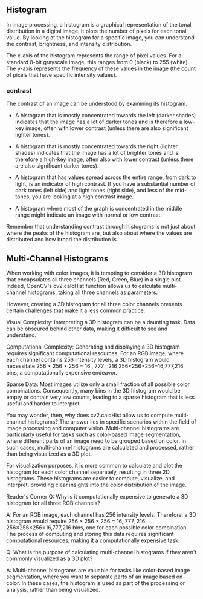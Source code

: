## Histogram 

In image processing, a histogram is a graphical representation of the tonal distribution in a digital image. It plots the number of pixels for each tonal value. By looking at the histogram for a specific image, you can understand the contrast, brightness, and intensity distribution.

The x-axis of the histogram represents the range of pixel values. For a standard 8-bit grayscale image, this ranges from 0 (black) to 255 (white). The y-axis represents the frequency of these values in the image (the count of pixels that have specific intensity values).

### contrast

The contrast of an image can be understood by examining its histogram.

- A histogram that is mostly concentrated towards the left (darker shades) indicates that the image has a lot of darker tones and is therefore a low-key image, often with lower contrast (unless there are also significant lighter tones).

- A histogram that is mostly concentrated towards the right (lighter shades) indicates that the image has a lot of brighter tones and is therefore a high-key image, often also with lower contrast (unless there are also significant darker tones).

- A histogram that has values spread across the entire range, from dark to light, is an indicator of high contrast. If you have a substantial number of dark tones (left side) and light tones (right side), and less of the mid-tones, you are looking at a high contrast image.

- A histogram where most of the graph is concentrated in the middle range might indicate an image with normal or low contrast.

Remember that understanding contrast through histograms is not just about where the peaks of the histogram are, but also about where the values are distributed and how broad the distribution is.

## Multi-Channel Histograms

When working with color images, it is tempting to consider a 3D histogram that encapsulates all three channels (Red, Green, Blue) in a single plot. Indeed, OpenCV's cv2.calcHist function allows us to calculate multi-channel histograms, taking all three channels as parameters.

However, creating a 3D histogram for all three color channels presents certain challenges that make it a less common practice:

Visual Complexity: Interpreting a 3D histogram can be a daunting task. Data can be obscured behind other data, making it difficult to see and understand.

Computational Complexity: Generating and displaying a 3D histogram requires significant computational resources. For an RGB image, where each channel contains 256 intensity levels, a 3D histogram would necessitate 
256 × 256 × 256 = 16 , 777 , 216
256×256×256=16,777,216 bins, a computationally expensive endeavor.

Sparse Data: Most images utilize only a small fraction of all possible color combinations. Consequently, many bins in the 3D histogram would be empty or contain very low counts, leading to a sparse histogram that is less useful and harder to interpret.

You may wonder, then, why does cv2.calcHist allow us to compute multi-channel histograms? The answer lies in specific scenarios within the field of image processing and computer vision. Multi-channel histograms are particularly useful for tasks such as color-based image segmentation, where different parts of an image need to be grouped based on color. In such cases, multi-channel histograms are calculated and processed, rather than being visualized as a 3D plot.

For visualization purposes, it is more common to calculate and plot the histogram for each color channel separately, resulting in three 2D histograms. These histograms are easier to compute, visualize, and interpret, providing clear insights into the color distribution of the image.

Reader's Corner
Q: Why is it computationally expensive to generate a 3D histogram for all three RGB channels?

A: For an RGB image, each channel has 256 intensity levels. Therefore, a 3D histogram would require 
256 × 256 × 256 = 16, 777, 216
256×256×256=16,777,216 bins, one for each possible color combination. The process of computing and storing this data requires significant computational resources, making it a computationally expensive task.

Q: What is the purpose of calculating multi-channel histograms if they aren't commonly visualized as a 3D plot?

A: Multi-channel histograms are valuable for tasks like color-based image segmentation, where you want to separate parts of an image based on color. In these cases, the histogram is used as part of the processing or analysis, rather than being visualized.